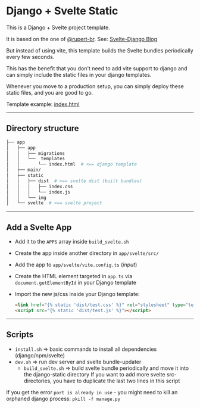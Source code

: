 # Django + Svelte Static

This is a Django + Svelte project template.

It is based on the one of [@rupert-br](https://github.com/rupert-br). See: [Svelte-Django Blog](https://www.rbd-solutions.com/blog/svelte-django/)

But instead of using vite, this template builds the Svelte bundles periodically every few seconds.

This has the benefit that you don't need to add vite support to django and can simply include the static files in your django templates.

Whenever you move to a production setup, you can simply deploy these static files, and you are good to go.

Template example: [index.html](https://github.com/O-X-L/django-svelte-template/blob/main/app/app/templates/index.html)

----

## Directory structure

```bash
├── app
│   ├── app
│   │   ├── migrations
│   │   └──  templates
│   │       └── index.html  # <== django template
│   ├── main/
│   ├── static
│   │   ├── dist  # <== svelte dist (built bundles)
│   │   │   ├── index.css
│   │   │   └── index.js
│   │   └── img
│   └── svelte  # <== svelte project
```

----

## Add a Svelte App

* Add it to the `APPS` array inside `build_svelte.sh`
* Create the app inside another directory in `app/svelte/src/`
* Add the app to `app/svelte/vite.config.ts` (*input*)
* Create the HTML element targeted in `app.ts` via `document.getElementById` in your Django template
* Import the new js/css inside your Django template:

  ```html
  <link href="{% static 'dist/test.css' %}" rel="stylesheet" type="text/css">
  <script src="{% static 'dist/test.js' %}"></script>
  ```

----

## Scripts

* `install.sh` => basic commands to install all dependencies (django/npm/svelte)
* `dev.sh` => run dev server and svelte bundle-updater
  * `build_svelte.sh` => build svelte bundle periodically and move it into the django-static directory
    If you want to add more svelte src-directories, you have to duplicate the last two lines in this script

If you get the error `port is already in use` - you might need to kill an orphaned django process: `pkill -f manage.py`
